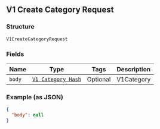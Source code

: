 ## V1 Create Category Request

### Structure

`V1CreateCategoryRequest`

### Fields

| Name | Type | Tags | Description |
|  --- | --- | --- | --- |
| `body` | [`V1 Category Hash`](/doc/models/v1-category.md) | Optional | V1Category |

### Example (as JSON)

```json
{
  "body": null
}
```

